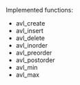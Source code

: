 Implemented functions:

-   avl_create
-   avl_insert
-   avl_delete
-   avl_inorder
-   avl_preorder
-   avl_postorder
-   avl_min
-   avl_max